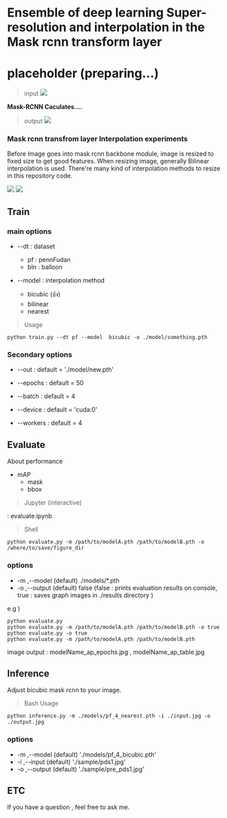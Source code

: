 # Ensemble of deep learning Super-resolution and interpolation in the Mask rcnn transform layer

# placeholder (preparing...)

> input
![](./sample/pds1.jpg)

**Mask-RCNN Caculates....**

> output
![](./sample/pre_pds1.jpg)


### Mask rcnn transfrom layer Interpolation experiments

Before Image goes into mask rcnn backbone module, image is resized to fixed size to get good features. 
When resizing image, generally Bilinear interpolation is used.
There're many kind of interpolation methods to resize in this repository code. 

![](./assets/main.jpg)
![](./assets/maskap.jpg)


## Train
### main options
- --dt : dataset

    - pf  : pennFudan
    - bln : balloon
    
- --model  : interpolation method

    - bicubic (👍)
    - bilinear
    - nearest



> Usage

```{.bash}  
python train.py --dt pf --model  bicubic -o ./model/something.pth
```



### Secondary options 

- --out     : default = './model/new.pth'

- --epochs  : default = 50
- --batch   : default = 4
- --device  : default = 'cuda:0'
- --workers : default = 4 

<!-- ### pretrained model 
(not read) We will provide this pretrained models soon.  
😢😢😢😢😢😢😢😢😢😢😢😢😢😢😢😢😢😢😢😢😢       -->

## Evaluate
<!-- About model itself  -->
<!-- - the number of parameter  -->
About performance
- mAP
    - mask
    - bbox

> Jupyter (interactive)  

: evaluate.ipynb 

> Shell

```bash:howtoevaluate
python evaluate.py -m /path/to/modelA.pth /path/to/modelB.pth -o /where/to/save/figure_dir
```
### options
- -m ,--model (default) ./models/*.pth 
- -o ,--output (default) false (false : prints evaluation results on console, true : saves graph images in ./results directory )

e.g )
```bash:howtoevaluate
python evaluate.py 
python evaluate.py -m /path/to/modelA.pth /path/to/modelB.pth -o true
python evaluate.py -o true
python evaluate.py -m /path/to/modelA.pth /path/to/modelB.pth 
```

image output : modelName_ap_epochs.jpg , modelName_ap_table.jpg

## Inference
Adjust bicubic mask rcnn to your image.

> Bash Usage

```bash:  
python inference.py -m ./models/pf_4_nearest.pth -i ./input.jpg -o ./output.jpg
```
### options
- -m ,--model (default) './models/pf_4_bicubic.pth' 
- -i ,--input (default) './sample/pds1.jpg'
- -o ,--output (default) './sample/pre_pds1.jpg' 

<!-- > Library Usage -->

## ETC

  If you have a question , feel free to ask me.

<!-- > **reference** -->

